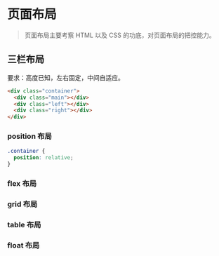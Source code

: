 # 页面布局

> 页面布局主要考察 HTML 以及 CSS 的功底，对页面布局的把控能力。

## 三栏布局

要求：高度已知，左右固定，中间自适应。

```html
<div class="container">
  <div class="main"></div>
  <div class="left"></div>
  <div class="right"></div>
</div>
```

### position 布局

```css
.container {
  position: relative;
}
```

### flex 布局

### grid 布局

### table 布局

### float 布局
